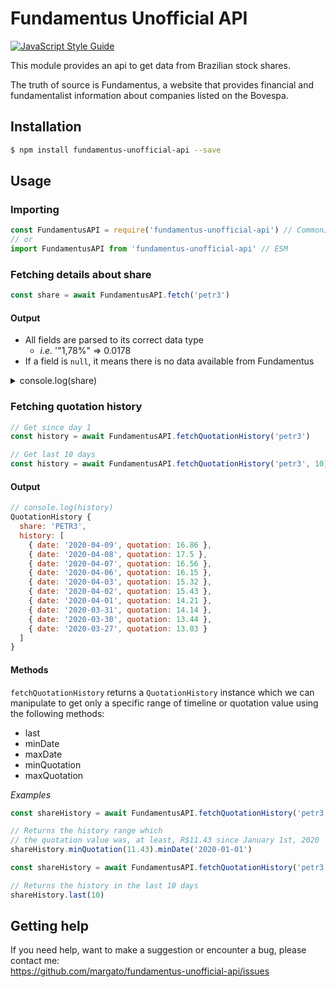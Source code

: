 # Fundamentus Unofficial API

[![JavaScript Style Guide](https://cdn.rawgit.com/standard/standard/master/badge.svg)](https://github.com/standard/standard)

This module provides an api to get data from Brazilian stock shares.

The truth of source is Fundamentus, a website that provides financial and fundamentalist information about companies listed on the Bovespa.

## Installation

```bash
$ npm install fundamentus-unofficial-api --save
```

## Usage


### Importing

```js
const FundamentusAPI = require('fundamentus-unofficial-api') // CommonJS
// or
import FundamentusAPI from 'fundamentus-unofficial-api' // ESM
```


### Fetching details about share

```js
const share = await FundamentusAPI.fetch('petr3')
```

#### Output

- All fields are parsed to its correct data type
	- *i.e.* '"1,78%" => 0.0178
- If a field is `null`, it means there is no data available from Fundamentus

<details>
  <summary>console.log(share)</summary>
  
```js
{
  ano2015: -0.0455,
  ano2016: 0.9738,
  ano2017: -0.0018,
  ano2018: 0.5154,
  ano2019: 0.2774,
  ano2020: -0.4731,
  ativo: 926011000000,
  ativoCirculante: 112101000000,
  cotacao: 16.86,
  cresRec5A: 0.009,
  dataUltCot: '09/04/2020',
  dia: -0.0366,
  disponibilidades: 33294000000,
  divBrPorPatrim: 1.19,
  divBruta: 351161000000,
  divLiquida: 317867000000,
  divYield: 0.03,
  ebit: 28649000000,
  ebitPorAtivo: 0.104,
  empresa: 'PETROBRAS ON',
  evPorEbit: 5.6,
  evPorEbitda: 3.38,
  giroAtivos: 0.33,
  liquidezCorr: 0.97,
  lpa: 3.08,
  lucroLiquido: 8153000000,
  margBruta: 0.404,
  margEbit: 0.318,
  margLiquida: 0.136,
  max52Sem: 33.28,
  mes: 0.1924,
  min52Sem: 11.05,
  nroAcoes: 13044500000,
  pPorAtivCircLiq: -0.43,
  pPorAtivos: 0.24,
  pPorCapGiro: -54.36,
  pPorEbit: 2.29,
  pPorL: 5.48,
  pPorVp: 0.74,
  papel: 'PETR3',
  patrimLiq: 295541000000,
  psr: 0.73,
  receitaLiquida: 72628000000,
  roe: 0.136,
  roic: 0.11,
  setor: 'Petróleo, Gás e Biocombustíveis',
  subsetor: 'Exploração e/ou Refino e Distribuição',
  tipo: 'ON',
  ultBalancoProcessado: '31/12/2019',
  ultimos12Meses: -0.4728,
  ultimos30Dias: -0.0035,
  valorDaFirma: 537797000000,
  valorDeMercado: 219930000000,
  volMed2M: 852007000,
  vpa: 22.66
}
```
  
</details>

### Fetching quotation history

```js
// Get since day 1
const history = await FundamentusAPI.fetchQuotationHistory('petr3')

// Get last 10 days
const history = await FundamentusAPI.fetchQuotationHistory('petr3', 10)
```

#### Output

```js
// console.log(history)
QuotationHistory {
  share: 'PETR3',
  history: [
    { date: '2020-04-09', quotation: 16.86 },
    { date: '2020-04-08', quotation: 17.5 },
    { date: '2020-04-07', quotation: 16.56 },
    { date: '2020-04-06', quotation: 16.15 },
    { date: '2020-04-03', quotation: 15.32 },
    { date: '2020-04-02', quotation: 15.43 },
    { date: '2020-04-01', quotation: 14.21 },
    { date: '2020-03-31', quotation: 14.14 },
    { date: '2020-03-30', quotation: 13.44 },
    { date: '2020-03-27', quotation: 13.03 }
  ]
}
```

#### Methods
`fetchQuotationHistory` returns a `QuotationHistory` instance which we can manipulate to get only a specific range of timeline or quotation value using the following methods:
- last
- minDate
- maxDate
- minQuotation
- maxQuotation

*Examples*

```js
const shareHistory = await FundamentusAPI.fetchQuotationHistory('petr3')

// Returns the history range which
// the quotation value was, at least, R$11.43 since January 1st, 2020
shareHistory.minQuotation(11.43).minDate('2020-01-01')
```

```js
const shareHistory = await FundamentusAPI.fetchQuotationHistory('petr3')

// Returns the history in the last 10 days
shareHistory.last(10)
```

## Getting help

If you need help, want to make a suggestion or encounter a bug, please contact me:
<br/>
https://github.com/margato/fundamentus-unofficial-api/issues
